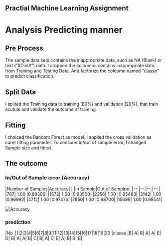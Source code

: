 ## Practial Machine Learning Assignment

# Analysis Predicting manner

## Pre Process
The sample data sets contains the inappropriate data, such as NA (Blank) or text ("#Div0!") data.
I dropped the coloumns contains inappropriate data from Training and Testing Data.
And factorize the coloumn named "classe" to predict classification.

## Split Data
I splited the Training data to training (80%) and validation (20%), that train acutual and validate the outcome of training.

## Fitting
I choiced the Random Forest as model. I applied the cross validation as caret fitting parameter.
To consider in/out of sample error, I changed Sample size and fitted.

## The outcome
### In/Out of Sample error (Accuracy)

|Number of Samples|Accuracy|
|                 |In Sample|Out of Samplpe|
|--:|--:|--:|--:|
|787|    1.00 |0.89396|
|1572|   1.00 |0.93500|
|2356|   1.00 |0.95463|
|3142|   1.00 |0.96992|
|4712|   1.00 |0.97476|
|7850|   1.00 |0.98700|
|15699|   1.00 |0.99541|

![Accuracy](https://github.com/hr-ishikawa/Practical_Machine_Learning_Assinments/blob/master/Accuracy.PNG "Accuracy")
### prediction
|No.    |1|2|3|4|5|6|7|8|9|11|12|13|14|15|16|17|18|19|20
|classe |B| A| B| A| A| E| D| B| A| A| B| C| B| A| E| E| A| B| B| B|

